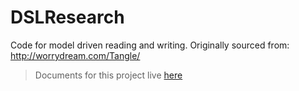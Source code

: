 # DSLResearch
Code for model driven reading and writing. Originally sourced from: http://worrydream.com/Tangle/

> Documents for this project live [here](https://drive.google.com/a/g.hmc.edu/folderview?id=0B9z84Or5GzOnazl4a25UZV9yTHc&usp=drive_web)